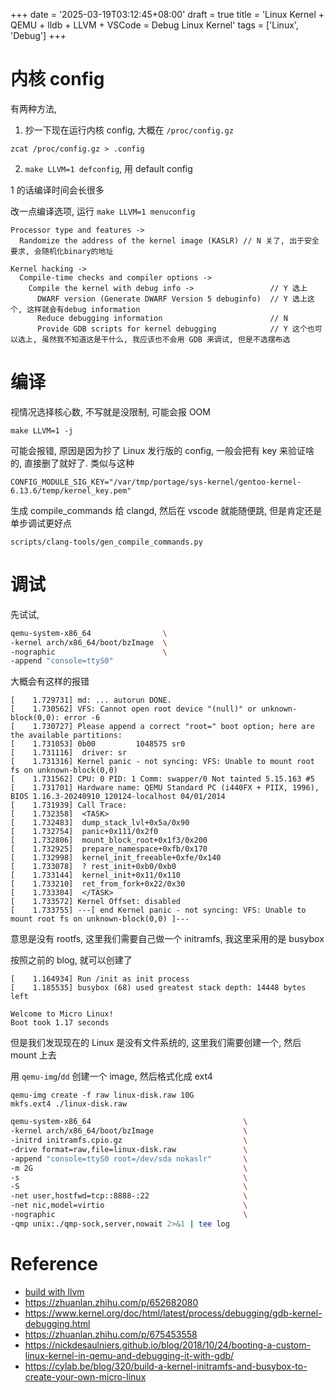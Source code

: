 +++
date = '2025-03-19T03:12:45+08:00'
draft = true
title = 'Linux Kernel + QEMU + lldb + LLVM + VSCode = Debug Linux Kernel'
tags = ['Linux', 'Debug']
+++


# 内核 config

有两种方法,
1. 抄一下现在运行内核 config, 大概在 `/proc/config.gz`

```
zcat /proc/config.gz > .config
```
2. `make LLVM=1 defconfig`, 用 default config

1 的话编译时间会长很多

改一点编译选项, 运行 `make LLVM=1 menuconfig`
```
Processor type and features ->
  Randomize the address of the kernel image (KASLR) // N 关了, 出于安全要求, 会随机化binary的地址

Kernel hacking ->
  Compile-time checks and compiler options ->
    Compile the kernel with debug info ->                 // Y 选上
      DWARF version (Generate DWARF Version 5 debuginfo)  // Y 选上这个, 这样就会有debug information
      Reduce debugging information                        // N
      Provide GDB scripts for kernel debugging            // Y 这个也可以选上, 虽然我不知道这是干什么, 我应该也不会用 GDB 来调试, 但是不选摆布选
```

# 编译
视情况选择核心数, 不写就是没限制, 可能会报 OOM

```
make LLVM=1 -j
```

可能会报错, 原因是因为抄了 Linux 发行版的 config, 一般会把有 key 来验证啥的, 直接删了就好了. 类似与这种

```
CONFIG_MODULE_SIG_KEY="/var/tmp/portage/sys-kernel/gentoo-kernel-6.13.6/temp/kernel_key.pem"
```

生成 compile_commands 给 clangd, 然后在 vscode 就能随便跳, 但是肯定还是单步调试更好点
```
scripts/clang-tools/gen_compile_commands.py
```

# 调试

先试试, 

```bash
qemu-system-x86_64                \
-kernel arch/x86_64/boot/bzImage  \
-nographic                        \
-append "console=ttyS0"           
```

大概会有这样的报错
```
[    1.729731] md: ... autorun DONE.
[    1.730562] VFS: Cannot open root device "(null)" or unknown-block(0,0): error -6
[    1.730727] Please append a correct "root=" boot option; here are the available partitions:
[    1.731053] 0b00         1048575 sr0 
[    1.731116]  driver: sr
[    1.731316] Kernel panic - not syncing: VFS: Unable to mount root fs on unknown-block(0,0)
[    1.731562] CPU: 0 PID: 1 Comm: swapper/0 Not tainted 5.15.163 #5
[    1.731701] Hardware name: QEMU Standard PC (i440FX + PIIX, 1996), BIOS 1.16.3-20240910_120124-localhost 04/01/2014
[    1.731939] Call Trace:
[    1.732358]  <TASK>
[    1.732483]  dump_stack_lvl+0x5a/0x90
[    1.732754]  panic+0x111/0x2f0
[    1.732806]  mount_block_root+0x1f3/0x200
[    1.732925]  prepare_namespace+0xfb/0x170
[    1.732998]  kernel_init_freeable+0xfe/0x140
[    1.733078]  ? rest_init+0xb0/0xb0
[    1.733144]  kernel_init+0x11/0x110
[    1.733210]  ret_from_fork+0x22/0x30
[    1.733304]  </TASK>
[    1.733572] Kernel Offset: disabled
[    1.733755] ---[ end Kernel panic - not syncing: VFS: Unable to mount root fs on unknown-block(0,0) ]---
```
意思是没有 rootfs, 这里我们需要自己做一个 initramfs, 我这里采用的是 busybox

按照之前的 blog, 就可以创建了

```
[    1.164934] Run /init as init process
[    1.185535] busybox (68) used greatest stack depth: 14448 bytes left

Welcome to Micro Linux!
Boot took 1.17 seconds
```

但是我们发现现在的 Linux 是没有文件系统的, 这里我们需要创建一个, 然后 mount 上去

用 `qemu-img`/`dd` 创建一个 image, 然后格式化成 ext4
```
qemu-img create -f raw linux-disk.raw 10G    
mkfs.ext4 ./linux-disk.raw  
```

```bash
qemu-system-x86_64                                  \
-kernel arch/x86_64/boot/bzImage                    \
-initrd initramfs.cpio.gz                           \
-drive format=raw,file=linux-disk.raw               \
-append "console=ttyS0 root=/dev/sda nokaslr"       \
-m 2G                                               \
-s                                                  \
-S                                                  \
-net user,hostfwd=tcp::8888-:22                     \
-net nic,model=virtio                               \
-nographic                                          \
-qmp unix:./qmp-sock,server,nowait 2>&1 | tee log
```



# Reference
- [build with llvm](https://docs.kernel.org/kbuild/llvm.html)
- https://zhuanlan.zhihu.com/p/652682080
- https://www.kernel.org/doc/html/latest/process/debugging/gdb-kernel-debugging.html
- https://zhuanlan.zhihu.com/p/675453558
- https://nickdesaulniers.github.io/blog/2018/10/24/booting-a-custom-linux-kernel-in-qemu-and-debugging-it-with-gdb/
- https://cylab.be/blog/320/build-a-kernel-initramfs-and-busybox-to-create-your-own-micro-linux